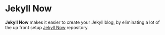 # Jekyll Now
**Jekyll Now** makes it easier to create your Jekyll blog, by eliminating a lot of the up front setup [Jekyll Now](https://github.com/barryclark/jekyll-now) repository.
